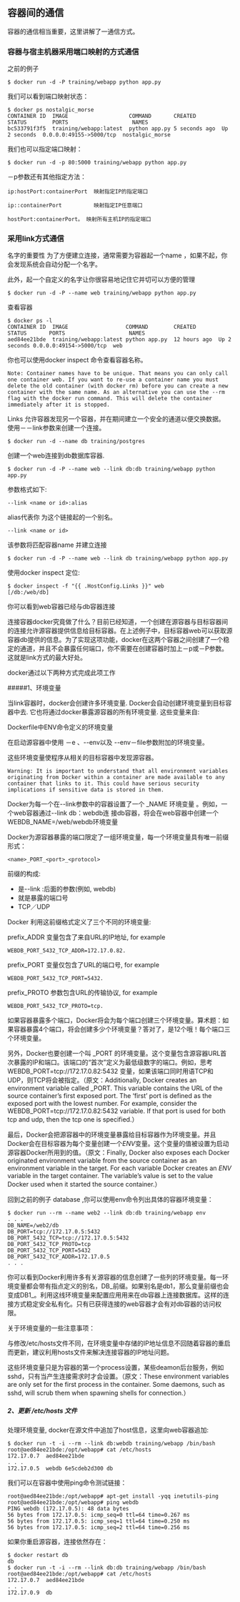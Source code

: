 ## 容器间的通信
容器的通信相当重要，这里讲解了一通信方式。
### 容器与宿主机器采用端口映射的方式通信

之前的例子

	$ docker run -d -P training/webapp python app.py

我们可以看到端口映射状态：

	$ docker ps nostalgic_morse
	CONTAINER ID  IMAGE                   COMMAND       CREATED        STATUS        PORTS                    NAMES
	bc533791f3f5  training/webapp:latest  python app.py 5 seconds ago  Up 2 seconds  0.0.0.0:49155->5000/tcp  nostalgic_morse

我们也可以指定端口映射：

	$ docker run -d -p 80:5000 training/webapp python app.py

－p参数还有其他指定方法：

	ip:hostPort:containerPort  映射指定IP的指定端口

	ip::containerPort          映射指定IP任意端口
	
	hostPort:containerPort。	映射所有主机IP的指定端口
	
### 采用link方式通信

名字的重要性
为了方便建立连接，通常需要为容器起一个name ，如果不起，你会发现系统会自动分配一个名字。

此外，起一个自定义的名字让你很容易地记住它并切可以方便的管理

	$ docker run -d -P --name web training/webapp python app.py

查看容器

	$ docker ps -l
	CONTAINER ID  IMAGE                  COMMAND        CREATED       STATUS       PORTS                    NAMES
	aed84ee21bde  training/webapp:latest python app.py  12 hours ago  Up 2 seconds 0.0.0.0:49154->5000/tcp  web

你也可以使用docker inspect 命令查看容器名称。

	Note: Container names have to be unique. That means you can only call one container web. If you want to re-use a container name you must delete the old container (with docker rm) before you can create a new container with the same name. As an alternative you can use the --rm flag with the docker run command. This will delete the container immediately after it is stopped.


Links 允许容器发现另一个容器，并在期间建立一个安全的通道以便交换数据。 使用－－link参数来创建一个连接。
	
	$ docker run -d --name db training/postgres
	
创建一个web连接到db数据库容器.

	$ docker run -d -P --name web --link db:db training/webapp python app.py

参数格式如下:

	--link <name or id>:alias

alias代表你 为这个链接起的一个别名。

	--link <name or id>

该参数将匹配容器name 并建立连接

	$ docker run -d -P --name web --link db training/webapp python app.py

使用docker inspect 定位:
	
	$ docker inspect -f "{{ .HostConfig.Links }}" web
	[/db:/web/db]

你可以看到web容器已经与db容器连接

连接容器docker究竟做了什么？目前已经知道，一个创建在源容器与目标容器间的连接允许源容器提供信息给目标容器。在上述例子中，目标容器web可以获取源容器db提供的信息。为了实现这项功能，docker在这两个容器之间创建了一个稳定的通道，并且不会暴露任何端口，你不需要在创建容器时加上－p或－P参数。这就是link方式的最大好处。

docker通过以下两种方式完成此项工作

#####1、环境变量


当link容器时，docker会创建许多环境变量. Docker会自动创建环境变量到目标容器中去. 它也将通过docker暴露源容器的所有环境变量. 这些变量来自:

Dockerfile中ENV命令定义的环境变量

在启动源容器中使用 －e 、--env以及  --env－file参数附加的环境变量。

这些环境变量使程序从相关的目标容器中发现源容器。

	Warning: It is important to understand that all environment variables originating from Docker within a container are made available to any container that links to it. This could have serious security implications if sensitive data is stored in them.

Docker为每一个在--link参数中的容器设置了一个 <alias>_NAME 环境变量 。例如，一个web容器通过--link db：webdb连 接db容器，将会在web容器中创建一个WEBDB_NAME=/web/webdb环境变量

Docker为源容器暴露的端口限定了一组环境变量，每一个环境变量具有唯一前缀形式：

	<name>_PORT_<port>_<protocol>

前缀的构成:

* <name> 是--link :后面的参数(例如, webdb)
* <port>就是暴露的端口号
* <protocol> TCP／UDP

Docker 利用这前缀格式定义了三个不同的环境变量:

prefix_ADDR 变量包含了来自URL的IP地址, for example 

	WEBDB_PORT_5432_TCP_ADDR=172.17.0.82.

prefix_PORT 变量仅包含了URL的端口号, for example 

	WEBDB_PORT_5432_TCP_PORT=5432.

prefix_PROTO 参数包含URL的传输协议, for example 

	WEBDB_PORT_5432_TCP_PROTO=tcp.

如果容器暴露多个端口，Docker将会为每个端口创建三个环境变量。算术题：如果容器暴露4个端口，将会创建多少个环境变量？答对了，是12个哦！每个端口三个环境变量。

另外，Docker也要创建一个叫 <alias>_PORT 的环境变量。这个变量包含源容器URL首次暴露的IP和端口。该端口的“首次”定义为最低级数字的端口。例如，思考WEBDB_PORT=tcp://172.17.0.82:5432 变量，如果该端口同时用语TCP和UDP，则TCP将会被指定。（原文：Additionally, Docker creates an environment variable called <alias>_PORT. This variable contains the URL of the source container’s first exposed port. The ‘first’ port is defined as the exposed port with the lowest number. For example, consider the WEBDB_PORT=tcp://172.17.0.82:5432 variable. If that port is used for both tcp and udp, then the tcp one is specified.）

最后，Docker会把源容器中的环境变量暴露给目标容器作为环境变量。并且Docker会在目标容器为每个变量创建一个<alias>_ENV_<name>变量。这个变量的值被设置为启动源容器Docker所用到的值。（原文：Finally, Docker also exposes each Docker originated environment variable from the source container as an environment variable in the target. For each variable Docker creates an <alias>_ENV_<name> variable in the target container. The variable’s value is set to the value Docker used when it started the source container.）

回到之前的例子 database ,你可以使用env命令列出具体的容器环境变量： 

    $ docker run --rm --name web2 --link db:db training/webapp env
    . . .
    DB_NAME=/web2/db
    DB_PORT=tcp://172.17.0.5:5432
    DB_PORT_5432_TCP=tcp://172.17.0.5:5432
    DB_PORT_5432_TCP_PROTO=tcp
    DB_PORT_5432_TCP_PORT=5432
    DB_PORT_5432_TCP_ADDR=172.17.0.5
    . . .

你可以看到Docker利用许多有关源容器的信息创建了一些列的环境变量。每一环境变量都会带有指点定义的别名，DB_前缀。如果别名是db1，那么变量前缀也会变成DB1_。利用这线环境变量来配置应用用来在db容器上连接数据库。这样的连接方式稳定安全私有化。只有已获得连接的web容器才会有对db容器的访问权限。
 
关于环境变量的一些注意事项：

与修改/etc/hosts文件不同，在环境变量中存储的IP地址信息不回随着容器的重启而更新，建议利用hosts文件来解决连接容器的IP地址问题。

这些环境变量只是为容器的第一个process设置，某些deamon后台服务，例如sshd，只有当产生连接需求时才会设置。（原文：These environment variables are only set for the first process in the container. Some daemons, such as sshd, will scrub them when spawning shells for connection.）

##### 2、更新 /etc/hosts 文件
处理环境变量, docker在源文件中追加了host信息，这里向web容器追加:

	$ docker run -t -i --rm --link db:webdb training/webapp /bin/bash
	root@aed84ee21bde:/opt/webapp# cat /etc/hosts
	172.17.0.7  aed84ee21bde
	. . .
	172.17.0.5  webdb 6e5cdeb2d300 db

我们可以在容器中使用ping命令测试链接：

	root@aed84ee21bde:/opt/webapp# apt-get install -yqq inetutils-ping
	root@aed84ee21bde:/opt/webapp# ping webdb
	PING webdb (172.17.0.5): 48 data bytes
	56 bytes from 172.17.0.5: icmp_seq=0 ttl=64 time=0.267 ms
	56 bytes from 172.17.0.5: icmp_seq=1 ttl=64 time=0.250 ms
	56 bytes from 172.17.0.5: icmp_seq=2 ttl=64 time=0.256 ms


如果你重启源容器，连接依然存在：

	$ docker restart db
	db
	$ docker run -t -i --rm --link db:db training/webapp /bin/bash
	root@aed84ee21bde:/opt/webapp# cat /etc/hosts
	172.17.0.7  aed84ee21bde
	. . .
	172.17.0.9  db